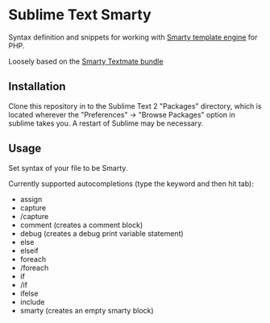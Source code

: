 Sublime Text Smarty
===================

Syntax definition and snippets for working with [Smarty template engine][1] for PHP.

Loosely based on the [Smarty Textmate bundle][2]

[1]: http://www.smarty.net/
[2]: http://svn.textmate.org/trunk/Bundles/PHP%20Smarty.tmbundle/

## Installation
Clone this repository in to the Sublime Text 2 "Packages" directory, which is located wherever the "Preferences" -> "Browse Packages" option in sublime takes you. A restart of Sublime may be necessary.

## Usage
Set syntax of your file to be Smarty.

Currently supported autocompletions (type the keyword and then hit tab):
* assign
* capture
* /capture
* comment (creates a comment block)
* debug (creates a debug print variable statement)
* else
* elseif
* foreach
* /foreach
* if
* /if
* ifelse
* include
* smarty (creates an empty smarty block)

